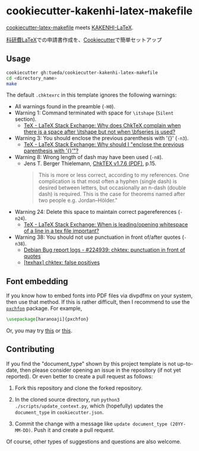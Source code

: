 cookiecutter-kakenhi-latex-makefile
===================================

[cookiecutter-latex-makefile](https://github.com/tueda/cookiecutter-latex-makefile)
meets
[KAKENHI-LaTeX](http://osksn2.hep.sci.osaka-u.ac.jp/~taku/kakenhiLaTeX/).

[科研費LaTeX](https://osksn2.hep.sci.osaka-u.ac.jp/~taku/kakenhiLaTeX/)での申請書作成を、[Cookiecutter](https://github.com/cookiecutter/cookiecutter)で簡単セットアップ


Usage
-----

```bash
cookiecutter gh:tueda/cookiecutter-kakenhi-latex-makefile
cd <directory_name>
make
```

The default `.chktexrc` in this template ignores the following warnings:
- All warnings found in the preamble (`-H0`).
- Warning 1: Command terminated with space for `\itshape` (`Silent` section).
    * [TeX - LaTeX Stack Exchange: Why does ChkTeX complain when there is a space after \itshape but not when \bfseries is used?](https://tex.stackexchange.com/q/627808)
- Warning 3: You should enclose the previous parenthesis with '{}' (`-n3`).
    * [TeX - LaTeX Stack Exchange: Why should I "enclose the previous parenthesis with '{}'"?](https://tex.stackexchange.com/a/529940)
- Warning 8: Wrong length of dash may have been used (`-n8`).
    * Jens T. Berger Thielemann, [ChkTEX v1.7.6 (PDF)](http://mirrors.ctan.org/systems/doc/chktex/ChkTeX.pdf), p.15.
      > This is more or less correct, according to my references. One
      > complication is that most often a hyphen (single dash) is
      > desired between letters, but occasionally an n-dash (double
      > dash) is required. This is the case for theorems named after
      > two people e.g. Jordan–Hölder."
- Warning 24: Delete this space to maintain correct pagereferences (`-n24`).
    * [TeX - LaTeX Stack Exchange: When is leading/opening whitespace of a line
      in a tex file important?](https://tex.stackexchange.com/a/264115)
- Warning 38: You should not use punctuation in front of/after quotes (`-n38`).
    * [Debian Bug report logs - #224939: chktex: punctuation in front of quotes](https://bugs.debian.org/cgi-bin/bugreport.cgi?bug=224939)
    * [[texhax] chktex: false positives](https://tug.org/pipermail/texhax/2003-December/001423.html)


Font embedding
--------------

If you know how to embed fonts into PDF files via divpdfmx on your system, then use that method.
If this is rather difficult, then I recommend to use the [`pxchfon`](https://github.com/zr-tex8r/PXchfon) package.
For example,
```latex
\usepackage[haranoaji]{pxchfon}
```
Or, you may try [this](https://github.com/tueda/makefile4latex/wiki#embedding-ipaex-fonts) or
[this](https://github.com/tueda/makefile4latex/wiki#embedding-ms-fonts-on-wslcygwin).


Contributing
------------

If you find the "document_type" shown by this project template is not up-to-date,
then please consider opening an issue in the repository (if not yet reported).
Or even better to create a pull request as follows:

1. Fork this repository and clone the forked repository.

2. In the cloned source directory, run `python3 ./scripts/update_context.py`,
   which (hopefully) updates the `document_type` in `cookiecutter.json`.

3. Commit the change with a message like `update document_type (20YY-MM-DD)`.
   Push it and create a pull request.

Of course, other types of suggestions and questions are also welcome.
